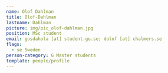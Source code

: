```yaml
---
name: Olof Dahlman
title: Olof-Dahlman
lastname: Dahlman
picture: img/pic_olof-dahlman.jpg
position: MSc student
email: gusdahola [at] student.gu.se; dolof [at] chalmers.se
flags:
  - se Sweden
person-category: G Master students
template: people/profile
---
```


